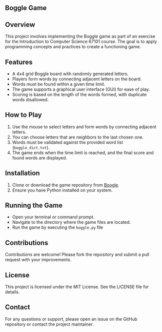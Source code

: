 ## Boggle Game

## Overview
This project involves implementing the Boggle game as part of an exercise for the Introduction to Computer Science 67101 course. The goal is to apply programming concepts and practices to create a functioning game.

## Features
- A 4x4 grid Boggle board with randomly generated letters.
- Players form words by connecting adjacent letters on the board.
- Words must be found within a given time limit.
- The game supports a graphical user interface (GUI) for ease of play.
- Scoring is based on the length of the words formed, with duplicate words disallowed.

## How to Play
1. Use the mouse to select letters and form words by connecting adjacent letters.
2. You can choose letters that are neighbors to the last chosen one.
3. Words must be validated against the provided word list (`boggle_dict.txt`).
4. The game ends when the time limit is reached, and the final score and found words are displayed.

## Installation
1. Clone or download the game repository from [Boogle](https://github.com/jamilbar/Boggle-Game).
2. Ensure you have Python installed on your system.

## Running the Game
- Open your terminal or command prompt.
- Navigate to the directory where the game files are located.
- Run the game by executing the `boggle.py` file

## Contributions
Contributions are welcome! Please fork the repository and submit a pull request with your improvements.

## License
This project is licensed under the MIT License. See the LICENSE file for details.

## Contact
For any questions or support, please open an issue on the GitHub repository or contact the project maintainer.
